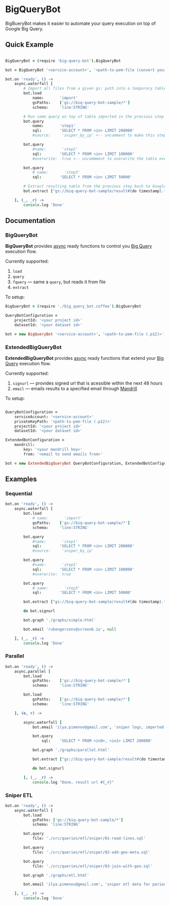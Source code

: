 # BigQueryBot

BigBueryBot makes it easier to automate your query execution on top of Google Big Query.

## Quick Example


``` CoffeeScript

BigQueryBot = (require 'big-query-bot').BigQueryBot

bot = BigQueryBot '<service-account>', '<path-to-pem-file (convert your .p12 to .pem following https://cloud.google.com/storage/docs/authentication)>', { projectId: <projectId>, datasetId: <datasetId> }

bot.on 'ready', () ->
    async.waterfall [
        # Import all files from a given gs: path into a temporary table with name `import`
        bot.load
            name:       'import'
            gsPaths:    ['gs://biq-query-bot-sample/*']
            schema:     'line:STRING'

        # Run some query on top of table imported in the previous step
        bot.query
            name:       'step1'
            sql:        'SELECT * FROM <in> LIMIT 200000'
            #source:     'sniper_by_ip' <-- uncomment to make this step use a different table instead the one created at the previoud step

        bot.query
            #name:       'step2'
            sql:        'SELECT * FROM <in> LIMIT 100000'
            #overwrite:  true <-- uncommment to overwrite the table even if already exists

        bot.query
            # name:       'step3'
            sql:        'SELECT * FROM <in> LIMIT 50000'

        # Extract resulting table from the previous step back to Google Cloud Storage
        bot.extract ["gs://biq-query-bot-sample/result#{do timestamp}.tsv.gz"]

    ], (_, _r) ->
        console.log 'Done'
```

## Documentation

### BigQueryBot

**BigQueryBot** provides [async](https://github.com/caolan/async) ready functions to control you [Big Query](https://cloud.google.com/bigquery/) execution flow.

Currently supported:

1. `load`
1. `query`
1. `fquery` — same a `query`, but reads it from file
1. `extract`

To setup:

```CoffeeScript
BigQueryBot = (require './big_query_bot.coffee').BigQueryBot

QueryBotConfiguration =
    projectId: '<your project id>'
    datasetId: '<your dataset id>'

bot = new BigQueryBot '<service-account>', '<path-to-pem-file (.p12)>', QueryBotConfiguration
```

### ExtendedBigQueryBot

**ExtendedBigQueryBot** provides [async](https://github.com/caolan/async) ready functions that extend your [Big Query](https://cloud.google.com/bigquery/) execution flow.

Currently supported:

1. `signurl` — provides signed url that is acessible within the next 48 hours
1. `email` — emails results to a specified email through [Mandrill](https://mandrillapp.com)

To setup:

```CoffeeScript

QueryBotConfiguration =
    serviceAccount: '<service-account>'
    privateKeyPath: '<path-to-pem-file (.p12)>'
    projectId: '<your project id>'
    datasetId: '<your dataset id>'

ExtendedBotConfiguration =
    mandrill:
        key: '<your mandrill key>'
        from: '<email to send emails from>'

bot = new ExtendedBigQueryBot QueryBotConfiguration, ExtendedBotConfiguration
```

## Examples

### Sequential

``` CoffeeScript
bot.on 'ready', () ->
    async.waterfall [
        bot.load
            # name:       'import'
            gsPaths:    ['gs://biq-query-bot-sample/*']
            schema:     'line:STRING'

        bot.query
            #name:       'step1'
            sql:        'SELECT * FROM <in> LIMIT 200000'
            #source:     'sniper_by_ip'

        bot.query
            #name:       'step2'
            sql:        'SELECT * FROM <in> LIMIT 100000'
            #overwrite:  true

        bot.query
            # name:       'step3'
            sql:        'SELECT * FROM <in> LIMIT 50000'

        bot.extract ["gs://biq-query-bot-sample/result#{do timestamp}.tsv.gz"]

        do bot.signurl

        bot.graph './graphs/simple.html'

        bot.email 'rubengersons@screen6.io', null

    ], (_, _r) ->
        console.log 'Done'
```

### Parallel

``` CoffeeScript
bot.on 'ready', () ->
    async.parallel [
        bot.load
            gsPaths:    ['gs://biq-query-bot-sample/*']
            schema:     'line:STRING'

        bot.load
            gsPaths:    ['gs://biq-query-bot-sample/*']
            schema:     'line:STRING'

    ], (e, r) ->

        async.waterfall [
            bot.email 'ilya.pimenov@gmail.com', 'sniper logs, imported from gs://', r

            bot.query
                sql:    'SELECT * FROM <in0>, <in1> LIMIT 200000'

            bot.graph './graphs/parallel.html'

            bot.extract ["gs://biq-query-bot-sample/result#{do timestamp}.tsv.gz"]

            do bot.signurl

        ], (_, _r) ->
            console.log "Done, result url #{_r}"
```

### Sniper ETL

``` CoffeeScript
bot.on 'ready', () ->
    async.waterfall [
        bot.load
            gsPaths: ['gs://biq-query-bot-sample/*']
            schema: 'line:STRING'

        bot.query
            file: './src/queries/etl/sniper/01-read-lines.sql'

        bot.query
            file: './src/queries/etl/sniper/02-add-geo-meta.sql'

        bot.query
            file: './src/queries/etl/sniper/03-join-with-geo.sql'

        bot.graph './graphs/etl.html'

        bot.email 'ilya.pimenov@gmail.com', 'sniper etl data for period 10-11.2014 ...'

    ], (_, _r) ->
        console.log 'Done'
```

